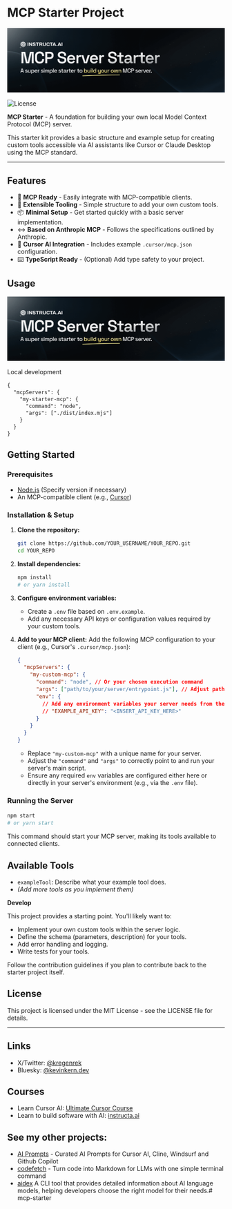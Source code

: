 # MCP Starter Project

![mcp starter](/public/banner.png)
<p>
  <img src="https://img.shields.io/badge/License-MIT-yellow?style=flat&colorA=18181B&colorB=28CF8D" alt="License">
  <!-- Add other relevant badges here, e.g., build status, stars -->
  <!-- <a href="YOUR_REPO_LINK/stargazers"><img src="https://img.shields.io/github/stars/YOUR_USERNAME/YOUR_REPO.svg?style=flat&colorA=18181B&colorB=28CF8D" alt="Stars"></a> -->
</p>

**MCP Starter** - A foundation for building your own local Model Context Protocol (MCP) server.

This starter kit provides a basic structure and example setup for creating custom tools accessible via AI assistants like Cursor or Claude Desktop using the MCP standard.

---

## Features

- 🚀 **MCP Ready** - Easily integrate with MCP-compatible clients.
- 🔧 **Extensible Tooling** - Simple structure to add your own custom tools.
- 📦 **Minimal Setup** - Get started quickly with a basic server implementation.
- ↔️ **Based on Anthropic MCP** - Follows the specifications outlined by Anthropic.
- 🤖 **Cursor AI Integration** - Includes example `.cursor/mcp.json` configuration.
- ⌨️ **TypeScript Ready** - (Optional) Add type safety to your project.

<!-- Add other features specific to your starter implementation -->

## Usage

![mcp starter](/public/banner.png)

Local development

```
{
  "mcpServers": {
    "my-starter-mcp": {
      "command": "node",
      "args": ["./dist/index.mjs"]
    }
  }
}
```

## Getting Started

### Prerequisites

- [Node.js](https://nodejs.org/) (Specify version if necessary)
- An MCP-compatible client (e.g., [Cursor](https://cursor.com/))

### Installation & Setup

1.  **Clone the repository:**
    ```bash
    git clone https://github.com/YOUR_USERNAME/YOUR_REPO.git
    cd YOUR_REPO
    ```

2.  **Install dependencies:**
    ```bash
    npm install
    # or yarn install
    ```

3.  **Configure environment variables:**
    *   Create a `.env` file based on `.env.example`.
    *   Add any necessary API keys or configuration values required by your custom tools.

4.  **Add to your MCP client:**
    Add the following MCP configuration to your client (e.g., Cursor's `.cursor/mcp.json`):

    ```json
    {
      "mcpServers": {
        "my-custom-mcp": {
          "command": "node", // Or your chosen execution command
          "args": ["path/to/your/server/entrypoint.js"], // Adjust path as needed
          "env": {
            // Add any environment variables your server needs from the client side, if any
            // "EXAMPLE_API_KEY": "<INSERT_API_KEY_HERE>"
          }
        }
      }
    }
    ```
    *   Replace `"my-custom-mcp"` with a unique name for your server.
    *   Adjust the `"command"` and `"args"` to correctly point to and run your server's main script.
    *   Ensure any required `env` variables are configured either here or directly in your server's environment (e.g., via the `.env` file).

### Running the Server

```bash
npm start
# or yarn start
```

This command should start your MCP server, making its tools available to connected clients.

## Available Tools

*   `exampleTool`: Describe what your example tool does.
*   *(Add more tools as you implement them)*

**Develop**

This project provides a starting point. You'll likely want to:

*   Implement your own custom tools within the server logic.
*   Define the schema (parameters, description) for your tools.
*   Add error handling and logging.
*   Write tests for your tools.

Follow the contribution guidelines if you plan to contribute back to the starter project itself.

## License

This project is licensed under the MIT License - see the LICENSE file for details.

---

## Links

- X/Twitter: [@kregenrek](https://x.com/kregenrek)
- Bluesky: [@kevinkern.dev](https://bsky.app/profile/kevinkern.dev)

## Courses
- Learn Cursor AI: [Ultimate Cursor Course](https://www.instructa.ai/en/cursor-ai)
- Learn to build software with AI: [instructa.ai](https://www.instructa.ai)

## See my other projects:

* [AI Prompts](https://github.com/instructa/ai-prompts/blob/main/README.md) - Curated AI Prompts for Cursor AI, Cline, Windsurf and Github Copilot
* [codefetch](https://github.com/regenrek/codefetch) - Turn code into Markdown for LLMs with one simple terminal command
* [aidex](https://github.com/regenrek/aidex) A CLI tool that provides detailed information about AI language models, helping developers choose the right model for their needs.# mcp-starter
